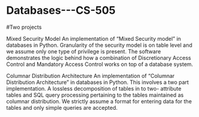 # Databases---CS-505
#Two projects

Mixed Security Model
An implementation of “Mixed Security model” in databases in Python. Granularity of the security model is on table level and we assume only one type of privilege is present. The software demonstrates the logic behind how a combination of Discretionary Access Control and Mandatory Access Control works on top of a database system.

Columnar Distribution Architecture
An implementation of “Columnar Distribution Architecture” in databases in Python. This involves a two part implementation. A lossless decomposition of tables in to two- attribute tables and SQL query processing pertaining to the tables maintained as columnar distribution. We strictly assume a format for entering data for the tables and only simple queries are accepted.
